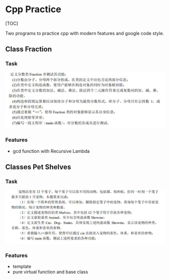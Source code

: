 # Cpp Practice

[TOC]

Two programs to practice cpp with modern features and google code style.

## Class Fraction

### Task

![](./fraction/task.jpg)

### Features

* gcd function with Recursive Lambda

  

## Classes Pet Shelves

### Task

![](./pet-shelves/task.jpg)

### Features

* template
* pure virtual function and base class
